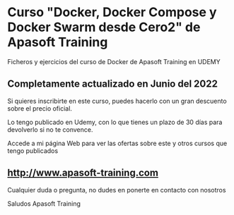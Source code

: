 # Curso "Docker, Docker Compose y Docker Swarm desde Cero2" de  Apasoft Training

Ficheros y ejercicios del curso de Docker de Apasoft Training en UDEMY

## Completamente actualizado en Junio del 2022

Si quieres inscribirte en este curso, puedes hacerlo con un gran descuento sobre el precio oficial.

Lo tengo publicado en Udemy, con lo que tienes un plazo de 30 días para devolverlo si no te convence.

Accede a mi página Web para ver las ofertas sobre este y otros cursos que tengo publicados

## http://www.apasoft-training.com

Cualquier duda o pregunta, no dudes en ponerte en contacto con nosotros

Saludos
Apasoft Training
